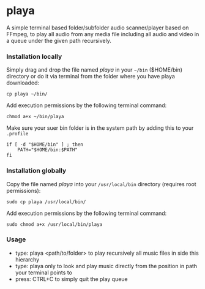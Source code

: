 # playa
A simple terminal based folder/subfolder audio scanner/player based on FFmpeg, to play all audio from any media file including all audio and video in a queue under the given path recursively.

### Installation locally

Simply drag and drop the file named *playa* in your ``` ~/bin ``` ($HOME/bin) directory or do it via terminal from the folder where you have playa downloaded:

```
cp playa ~/bin/
```

Add execution permissions by the following terminal command:

```
chmod a+x ~/bin/playa
```

Make sure your suer bin folder is in the system path by adding this to your ``` .profile ```

```
if [ -d "$HOME/bin" ] ; then
    PATH="$HOME/bin:$PATH"
fi
```

### Installation globally

Copy the file named *playa* into your ``` /usr/local/bin ``` directory (requires root permissions):

```
sudo cp playa /usr/local/bin/
```

Add execution permissions by the following terminal command:

```
sudo chmod a+x /usr/local/bin/playa
```

### Usage

+ type: playa <path/to/folder> to play recursively all music files in side this hierarchy
+ type: playa only to look and play music directly from the position in path your terminal points to
+ press: CTRL+C to simply quit the play queue
